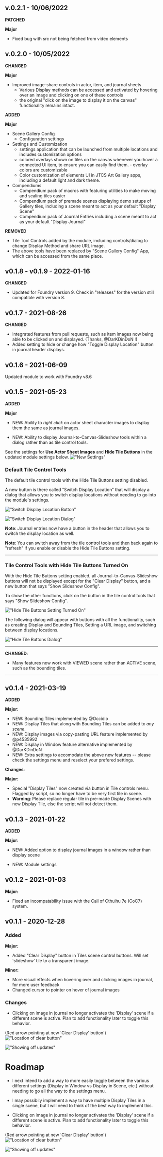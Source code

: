 ## v.0.2.1 - 10/06/2022

**PATCHED**

**Major**

-   Fixed bug with src not being fetched from video elements

## v.0.2.0 - 10/05/2022

**CHANGED**

**Major**

-   Improved image-share controls in actor, item, and journal sheets
    -   Various Display methods can be accessed and activated by hovering over an image and clicking on one of these controls
    -   the original "click on the image to display it on the canvas" functionality remains intact.

**ADDED**

**Major**

-   Scene Gallery Config
    -   Configuration settings
-   Settings and Customization
    -   settings application that can be launched from multiple locations and includes customization options
    -   colored overlays shown on tiles on the canvas whenever you hover a connected UI item, to ensure you can easily find them. - overlay colors are customizable
    -   Color customization of elements UI in JTCS Art Gallery apps, including a default light and dark theme.
-   Compendiums
    -   Compendium pack of macros with featuring utilities to make moving and scaling tiles easier
    -   Compendium pack of premade scenes displaying demo setups of Gallery tiles, including a scene meant to act as your default "Display Scene"
    -   Compendium pack of Journal Entries including a scene meant to act as your default "Display Journal"

**REMOVED**

-   Tile Tool Controls added by the module, including controls/dialog to change Display Method and share URL image.
-   The above tools have been replaced by "Scene Gallery Config" App, which can be accessed from the same place.

## **v0.1.8 - v0.1.9** - 2022-01-16

**CHANGED**

-   Updated for Foundry version 9. Check in "releases" for the version still compatible with version 8.

## **v0.1.7** - 2021-08-26

**CHANGED**

-   Integrated features from pull requests, such as item images now being able to be clicked on and displayed. (Thanks, @DarKDinDoN !)
-   Added setting to hide or change how "Toggle Display Location" button in journal header displays.

## **v0.1.6** - 2021-06-09

Updated module to work with Foundry v8.6

## **v0.1.5** - 2021-05-23

**ADDED**

**Major**

-   NEW: Ability to _right click_ on actor sheet character images to display them the same as journal images.

-   NEW: Ability to display Journal-to-Canvas-Slideshow tools within a dialog rather than as tile control tools.

See the settings for **Use Actor Sheet Images** and **Hide Tile Buttons** in the updated module settings below.
!["New Settings"](https://i.imgur.com/AfHLPSG.png)

### Default Tile Control Tools

The default tile control tools with the Hide Tile Buttons setting disabled.

A new button is there called "Switch Display Location" that will display a dialog that allows you to switch display locations without needing to go into the module's settings.

!["Switch Display Location Button"](https://i.imgur.com/3XLHTku.png)

!["Switch Display Location Dialog"](https://i.imgur.com/CBSidW0.png)

**Note**: Journal entries now have a button in the header that allows you to switch the display location as well.

**Note**: You can switch away from the tile control tools and then back again to "refresh" if you enable or disable the Hide Tile Buttons setting.

---

### Tile Control Tools with Hide Tile Buttons Turned On

With the Hide Tile Buttons setting enabled, all Journal-to-Canvas-Slideshow buttons will not be displayed except for the "Clear Display" button, and a new button that says "Show Slideshow Config".

To show the other functions, click on the button in the tile control tools that says "Show Slideshow Config".

!["Hide Tile Buttons Setting Turned On"](https://i.imgur.com/6a7oxpt.png)

The following dialog will appear with buttons with all the functionality, such as creating Display and Bounding Tiles, Setting a URL image, and switching between display locations.

!["Hide Tile Buttons Dialog"](https://i.imgur.com/u5DWfMc.png)

---

**CHANGED**:

-   Many features now work with VIEWED scene rather than ACTIVE scene, such as the bounding tiles.

---

## **v0.1.4** - 2021-03-19

**ADDED**

**Major**:

-   NEW: Bounding Tiles implemented by @Occidio
-   NEW: Display Tiles that along with Bounding Tiles can be added to _any scene_.
-   NEW: Display images via copy-pasting URL feature implemented by @p4535992
-   NEW: Display in Window feature alternative implemented by @DarKDinDoN
-   NEW: Extra settings to accomodate the above new features -- please check the settings menu and reselect your prefered settings.

**Changes**:

**Major:**

-   Special "Display Tiles" now created via button in Tile controls menu. Flagged by script, so no longer have to be very first tile in scene.
-   **Warning**: Please replace regular tile in pre-made Display Scenes with new Display Tile, else the script will not detect them.

## **v0.1.3** - 2021-01-22

**ADDED**

**Major**:

-   NEW: Added option to display journal images in a window rather than display scene

-   NEW: Module settings

## **v0.1.2** - 2021-01-03

**Major:**

-   Fixed an incompatability issue with the Call of Cthulhu 7e (CoC7) system.

## **v0.1.1** - 2020-12-28

### **Added**

**Major:**

-   Added "Clear Display" button in Tiles scene control buttons. Will set 'slideshow' tile to a transparent image.

**Minor:**

-   More visual effects when hovering over and clicking images in journal, for more user feedback
-   Changed cursor to pointer on hover of journal images

### **Changes**

-   Clicking on image in journal no longer activates the 'Display' scene if a different scene is active. Plan to add functionality later to toggle this behavior.

(Red arrow pointing at new 'Clear Display' button')
!["Location of clear button"](https://i.imgur.com/aPtU9QL.jpg)

!["Showing off updates"](https://media2.giphy.com/media/sIKIPBhN3c5vLPVxGu/giphy.gif)

# Roadmap

-   I next intend to add a way to more easily toggle between the various different settings (Display in Window vs Display in Scene, etc.) without needing to go all the way to the settings menu.

-   I may possibily implement a way to have multiple Display Tiles in a single scene, but I will need to think of the best way to implement this.

*   Clicking on image in journal no longer activates the 'Display' scene if a different scene is active. Plan to add functionality later to toggle this behavior.

(Red arrow pointing at new 'Clear Display' button')
!["Location of clear button"](https://i.imgur.com/aPtU9QL.jpg)

!["Showing off updates"](https://media2.giphy.com/media/sIKIPBhN3c5vLPVxGu/giphy.gif)
